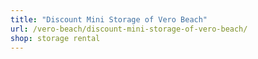 ```yaml
---
title: "Discount Mini Storage of Vero Beach"
url: /vero-beach/discount-mini-storage-of-vero-beach/
shop: storage rental
---
```

